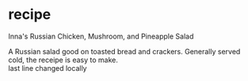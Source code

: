 # recipe

Inna's Russian Chicken, Mushroom, and Pineapple Salad

A Russian salad good on toasted bread and crackers. Generally served cold, the receipe is easy to make.  
last line changed locally